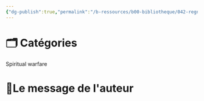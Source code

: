 ```yaml
---
{"dg-publish":true,"permalink":"/b-ressources/b00-bibliotheque/042-regner-dans-la-vie-christian-robichaud/","title":"Régner dans la vie","tags":["📓Book"],"noteIcon":""}
---
```



# 🗂 Catégories 
Spiritual warfare

# 📍Le message de l'auteur